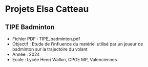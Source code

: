 # Projets Elsa Catteau
## TIPE Badminton
- Fichier PDF : TIPE_badminton.pdf
- Objectif : Etude de l’influence du matériel utilisé par un joueur de badminton sur la trajectoire du volant
- Année : 2024
- Ecole : Lycée Henri Wallon, CPGE MP, Valenciennes
